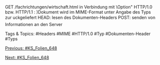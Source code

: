 GET /fachrichtungen/wirtschaft.html
in Verbindung mit \Option" HTTP/1.0 bzw. HTTP/1.1 :
)Dokument wird im MIME-Format unter Angabe des Typs zur uckgeliefert
HEAD: lesen des Dokumenten-Headers
POST: senden von Informationen an den Server

   Tags & Topics:
   #Headers
   #MIME
   #HTTP/1.0
   #Typ
   #Dokumenten-Header
   #Typs

[Previous: #KS_Folien_648](KS_Folien_648.md)

[Next: #KS_Folien_648](KS_Folien_648.md)